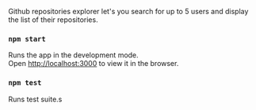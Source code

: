
Github repositories explorer let's you search for up to 5 users and display the list of their repositories.

### `npm start`
Runs the app in the development mode.<br />
Open [http://localhost:3000](http://localhost:3000) to view it in the browser.

### `npm test`
Runs test suite.s
